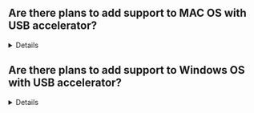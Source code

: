 ## Are there plans to add support to MAC OS with USB accelerator?
<details>
 <No>
No, we have no plans to add support to MAC OS. 

If your project does not depends on gstramer pipleline please check this [link](https://github.com/google-coral/project-bodypix/issues/22#issuecomment-933920712) to get the posenet_decoder.dylib and make the code changes accordingly to make it work with MAC OS. 

 We would update this query if we are working on adding support to MAC OS.
 </No>
</details>

## Are there plans to add support to Windows OS with USB accelerator?
<details>
No, we don't have any plans to add support to Windows. We would update this query if we are working on adding support to Windows.
</details>
